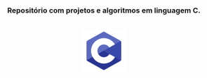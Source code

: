 <div align="center">
    <h3>Repositório com projetos e algoritmos em linguagem C.</h3> <br>
     <img src="Outros/Imagens-Readme/readme.png" width="100px"> 
 </div>
